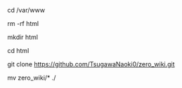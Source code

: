cd /var/www

rm -rf html

mkdir html

cd html

git clone https://github.com/TsugawaNaoki0/zero_wiki.git

mv zero_wiki/* ./

